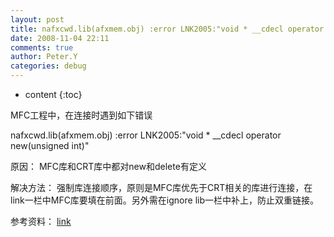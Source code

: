 ```yaml
---
layout: post
title: nafxcwd.lib(afxmem.obj) :error LNK2005:"void * __cdecl operator new(unsigned int)"
date: 2008-11-04 22:11
comments: true
author: Peter.Y
categories: debug
---
```


* content
{:toc}



MFC工程中，在连接时遇到如下错误

nafxcwd.lib(afxmem.obj) :error LNK2005:"void * __cdecl operator new(unsigned int)"

原因：
MFC库和CRT库中都对new和delete有定义

解决方法：
强制库连接顺序，原则是MFC库优先于CRT相关的库进行连接，在link一栏中MFC库要填在前面。另外需在ignore lib一栏中补上，防止双重链接。

参考资料：
[link](http://support.microsoft.com/kb/148652/zh-cn)

